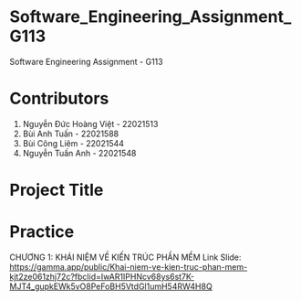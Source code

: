 # Software_Engineering_Assignment_G113
Software Engineering Assignment - G113
# Contributors
1. Nguyễn Đức Hoàng Việt - 22021513
2. Bùi Anh Tuấn - 22021588
3. Bùi Công Liêm - 22021544
4. Nguyễn Tuấn Anh - 22021548
# Project Title

# Practice
CHƯƠNG 1: KHÁI NIỆM VỀ KIẾN TRÚC PHẦN MỀM
Link Slide:
https://gamma.app/public/Khai-niem-ve-kien-truc-phan-mem-kjt2ze061zhj72c?fbclid=IwAR1IPHNcv68ys6st7K-MJT4_gupkEWk5vO8PeFoBH5VtdGl1umH54RW4H8Q
